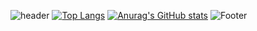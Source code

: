 ![header](https://capsule-render.vercel.app/api?type=waving&color=auto&height=100&section=header&text=WELCOME&fontsize=60)
[![Top Langs](https://github-readme-stats.vercel.app/api/top-langs/?username=MINICONVERRTIBLE)](https://github.com/MINICONVERRTIBLE/github-readme-stats)
[![Anurag's GitHub stats](https://github-readme-stats.vercel.app/api?username=MINICONVERRTIBLE)](https://github.com/MINICONVERRTIBLE/github-readme-stats)
![Footer](https://capsule-render.vercel.app/api?type=waving&color=auto&height=100&section=footer)

<!--
**MINICONVERRTIBLE/MINICONVERRTIBLE** is a ✨ _special_ ✨ repository because its `README.md` (this file) appears on your GitHub profile.

Here are some ideas to get you started:

- 🔭 I’m currently working on ...
- 🌱 I’m currently learning ...
- 👯 I’m looking to collaborate on ...
- 🤔 I’m looking for help with ...
- 💬 Ask me about ...
- 📫 How to reach me: ...
- 😄 Pronouns: ...
- ⚡ Fun fact: ...
-->
